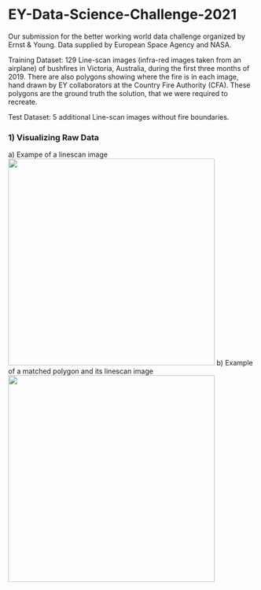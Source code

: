 # EY-Data-Science-Challenge-2021
Our submission for the better working world data challenge organized by Ernst &amp; Young. Data supplied by European Space Agency and NASA.

Training Dataset: 129 Line-scan images (infra-red images taken from an airplane) of bushfires in Victoria, Australia, during the first three months of 2019. There are also polygons showing where the fire is in each image, hand drawn by EY collaborators at the Country Fire Authority (CFA). These polygons are the ground truth the solution, that we were required to recreate.

Test Dataset: 5 additional Line-scan images without fire boundaries.

### 1) Visualizing Raw Data
a) Exampe of a linescan image
<img src="https://github.com/okayteakay/EY-Data-Science-Challenge-2021/blob/main/images/linescan1.png" width="420">
b) Example of a matched polygon and its linescan image
<img src="https://github.com/okayteakay/EY-Data-Science-Challenge-2021/blob/main/images/linescan_polygon.png" width="420">



